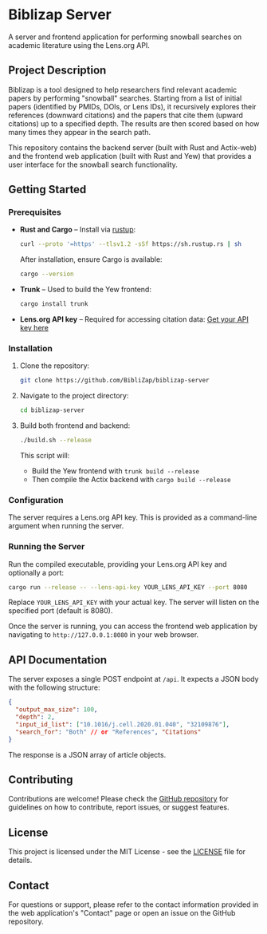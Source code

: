 # Biblizap Server

A server and frontend application for performing snowball searches on academic literature using the Lens.org API.

## Project Description

Biblizap is a tool designed to help researchers find relevant academic papers by performing "snowball" searches. Starting from a list of initial papers (identified by PMIDs, DOIs, or Lens IDs), it recursively explores their references (downward citations) and the papers that cite them (upward citations) up to a specified depth. The results are then scored based on how many times they appear in the search path.

This repository contains the backend server (built with Rust and Actix-web) and the frontend web application (built with Rust and Yew) that provides a user interface for the snowball search functionality.

## Getting Started

### Prerequisites

- **Rust and Cargo** – Install via [rustup](https://rustup.rs):
    ```bash
    curl --proto '=https' --tlsv1.2 -sSf https://sh.rustup.rs | sh
    ```
    After installation, ensure Cargo is available:
    ```bash
    cargo --version
    ```

- **Trunk** – Used to build the Yew frontend:
    ```bash
    cargo install trunk
    ```

- **Lens.org API key** – Required for accessing citation data:
    [Get your API key here](https://www.lens.org/lens/user/api-key)

### Installation

1. Clone the repository:
    ```bash
    git clone https://github.com/BibliZap/biblizap-server
    ```

2. Navigate to the project directory:
    ```bash
    cd biblizap-server
    ```

3. Build both frontend and backend:
    ```bash
    ./build.sh --release
    ```

    This script will:
    - Build the Yew frontend with `trunk build --release`
    - Then compile the Actix backend with `cargo build --release`

### Configuration

The server requires a Lens.org API key. This is provided as a command-line argument when running the server.

### Running the Server

Run the compiled executable, providing your Lens.org API key and optionally a port:

```bash
cargo run --release -- --lens-api-key YOUR_LENS_API_KEY --port 8080
```

Replace `YOUR_LENS_API_KEY` with your actual key. The server will listen on the specified port (default is 8080).

Once the server is running, you can access the frontend web application by navigating to `http://127.0.0.1:8080` in your web browser.

## API Documentation

The server exposes a single POST endpoint at `/api`.
It expects a JSON body with the following structure:

```json
{
  "output_max_size": 100,
  "depth": 2,
  "input_id_list": ["10.1016/j.cell.2020.01.040", "32109876"],
  "search_for": "Both" // or "References", "Citations"
}
```

The response is a JSON array of article objects.

## Contributing

Contributions are welcome! Please check the [GitHub repository](https://github.com/BibliZap/BibliZap) for guidelines on how to contribute, report issues, or suggest features.

## License

This project is licensed under the MIT License - see the [LICENSE](LICENSE) file for details.

## Contact

For questions or support, please refer to the contact information provided in the web application's "Contact" page or open an issue on the GitHub repository.